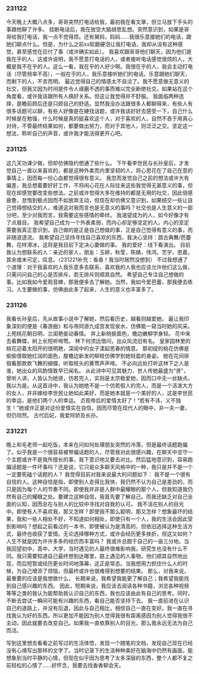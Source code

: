### 231122
今天晚上大概八点多，哥哥突然打电话给我，最初我在看文章，但立马放下手头的事跟他聊了许多。
挂断电话后，我在放空大脑胡思乱想。突然意识到，如果是哥哥给我打电话，我一点不觉得烦。还有舅妈，妈妈……我很乐意接她们的电话，跟她们聊点什么。但是，为什么之前xx软磨硬泡让我打电话，我却从没有这种感觉，甚至感觉在应付了事（或许确实如此）。
我喜欢跟哥哥他们聊天，因为他们是我在乎的人，这或许说明，我不愿意打电话的人，或者接听电话感觉很烦的人，大概是我不在乎的人。这么一看，我在乎的人好少啊。我很在乎的人，我会主动打电话（尽管频率不高），一般在乎的人，我乐意接听她们的电话，乐意跟她们聊天，而剩下的人，不言而明。
最近觉得自己的情感太不自洽了。我不愿意做无意义的社交，但我又因为时间是件令人琢磨不透的事而难以完全断绝社交。如果站在这个角度看，或许我该跟所有人搞好关系。但这让我觉得并不舒服。
我面临两种选择，是瞻前顾后还是只顾自己的舒适。显然我没办法跟很多人都聊得来，有些人有很多话题可以聊，有些人好像是在硬找话题，或许我该好好去感受一下，自己什么时候是在勉强，什么时候是真的挺喜欢这个人，对于喜欢的人，自然不吝于用真心对待，不管最终结果如何，都要做出努力，而对于其他人，则泛泛之交。坚定这一想法，聆听自己的声音，或许我才能活得更开心吧。

### 231125
这几天功课少做，但却仿佛隐约想通了些什么。
下午看李世民与长孙皇后，才发觉自己一直以来喜欢的，都是这种外柔而内里坚韧的人，将心思花在了自己在意的事情上，因而每一份心血都觉得很有意义。
我忽而发觉自己之前的想法或许大有偏差，我总想着要好好工作，不将闲心花在人际往来这些我觉得无甚意义的事，但现在却感觉要改变些想法。之前或许觉得大多在维持的都是无用的社交，因此倍感疲惫，怠惰到极点因而不如放弃主动，但现在却仿佛又意识到，如果结交一些让自己觉得想结交的人，难道这对我而言也是无意义的事吗？社交也是人生意义的一部分吧，至少对我而言，我需要这些感情的牵绊。
我渴望成为的人，如今好像才有了点眉目。
我希望自己成为一个外表柔弱，而内心却足够坚定的人。内心的坚定需要我真正意识到，自己做的是正是自己想做的事，正是自己觉得有意义的事，而非随波逐流。
我希望自己坚持寻找自己喜欢的东西，我决心坚持：跳古典舞/芭蕾舞，花样滑冰，这将是我目前下定决心要做的事。
我的爱好：线下看演出。
目前我认为想联系的人：亲近的家人，朋友：玉婷，秋莹，陈婧，伟鸿，艺宇，思嘉，其余或未可定，叹息。（231221补充：香香！我当时居然没想到）
不过我想通了个道理：对于我喜欢的人我乐意多去联系，喜欢我的人我也应该允许他们这么做，只需问问自己的心是否排斥，若无排斥则顺其自然。
希望自己专注自己想做的事。比如我如今爱观音婢，那我便多去了解她。当然，我如今爱芭蕾，那我便去练习。人生要做的事，仿佛由此多了起来，人生的意义也丰富多了。

### 231126
我看长孙皇后，先从故事小说中了解她，然后看历史，越看则越爱她。
最让我印象深刻的便是《春游曲》和与帝同游九成宫发现泉水，仿佛能一窥当时她的风采。
上苑桃花朝日明，兰闺艳妾动春情。
井上新桃偷面色，檐边嫩柳学身轻。
花中来去看舞蝶，树上长短听啼莺。
林下何须远借问，出众风流旧有名。
皇家园林里的桃花迎着太阳开的很明艳，深闺中的女子漾起思春的情意。
那初绽的桃花仿佛是偷偷借取她红润的面色，屋檐边新发的柳枝仿佛学到她轻盈的身姿。
她在花间徘徊看那款款飞舞的蝴蝶，听取枝头的黄莺声声啼。
不必向远处打听这林下之人是谁，她出众的风韵情致早已闻名。
从此诗中可见其魅力，世人传她最盛为“贤”，曾听人讲，人皆认为她贤，仿若完人，实则是太宗极爱她，因而口中无一丝缺点。我以为是。从这首诗中，我认为她绝不是一个仿若假人的完人，而是一个活泼大方的女人，并非嫁给李世民让她如此美好，而是她本就是一个美好的人，这是李世民的幸运，是他们两个人的幸运。
贞观帝后的爱情太好了！“若有不讳，义不独生！”她或许正是对这份爱情实在自信，因而尽管在现代人的眼中，非一夫一妻，但仍坦然。
古代后妃，我爱阿娇及长孙。

### 231221
晚上和毛老师一起吃饭，本来在问如何处理朋友突然的冷落，但是最终话题跑偏了。似乎我是一个很容易被带偏话题的人，尽管我对此很感兴趣，在聊天中坚守一个主题或许不是我所擅长的事，我下意识地又要去对比。然后猛地意识到，容易跑偏话题是一件坏事吗？还是说，它只是众多聊天风格中的一种，我只是并不是一个一定要死磕个话题的人？
我觉得目前对我来说最大的问题如下：
我不是一个很有自信的人。这种自信是指，即使别人走得比我快，我仍然不认为自己是差劲的，而只是因为每个人的节奏不同。即使我并非是人群中最耀眼的那个人，但我知道我仍然有自己的耀眼之处。要建立这种自信，我首先要了解自己。而我还缺乏对自己全面的认知，因而总在与别人的比较中寻找对自我的认可。
我不活在别人的目光中。即使有人不喜欢我，那又怎样？即使我不那么聪明，那又怎样？想象最坏的结果，我和一些人相处不好，不知道如何相处，即使只有一个人，我的生活会因此受到影响吗？想起之前看过的一本书，即使被认为是清高的，但依旧选择这种生活方式，最终也收获了爱情。无论选择哪种方式，或许会经历更多挫折，但这又如何？人生不就是因为许许多多的经历而丰富吗？
我或许总囿于自己的一亩三分地。当我回望初中，高中，大学，当时遇见的人最终很难影响我，研究生也没有什么不同。我只需要知道自己最终想到达哪里，路上遇见的人事物，他们顺其自然地出现，而后短暂或经历更长时间地落幕，这正是常态。当我想用力抓住什么人的时候，为自己增添了烦恼，但最终或许也很难得到想要的结果。
那么，对我来说，最重要的应该是我想做什么，
长期来说，我希望我能更了解自己；我希望我能找到自己感兴趣的东西。
因此，短期来说，我应该去阅读各种书籍，浏览各种视频等等之类的我认为能帮助我认识自己的东西，我也应该由此有自己的思考。同时，不断去尝试一瞬间可能有兴趣的东西，看自己能否坚持下去。
我一直前进在认识自己的道路上，并没有后退，因此与自己相比，相信自己一直在变好。我一直在寻找我认为好的东西。所以更加不能因为别人觉得我很有距离感因为别人觉得我很不主动，因此就要去改变自己。如果我一直依靠别人的目光，那么我永远无法为自己而活。

写到这里想去看看之前写过的生活体悟，发现一个随笔的文档，发现自己现在已经没有心境写出那样的文字了。当时记录下的生活种种美好在脑海中仍然有画面，能想象到当时平静的心情，但现在似乎因为思考了太多深层的东西，整个人都不复之前轻松的心情了……好怀念，我要去找香香聊会天。